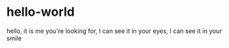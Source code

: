 # hello-world
hello, it is me you're looking for, I can see it in your eyes, I can see it in your smile
